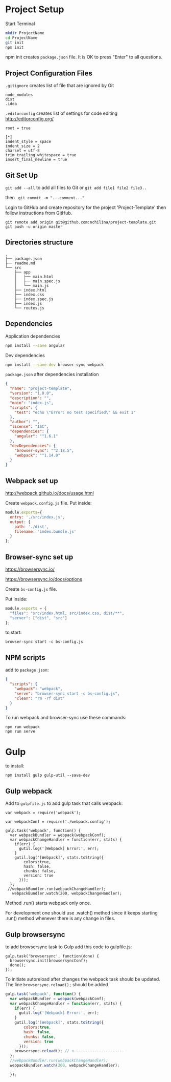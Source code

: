 Project Setup
=============

Start Terminal
```bash
mkdir ProjectName
cd ProjectName
git init 
npm init

```
npm init creates `package.json` file. It is OK to press "Enter" to all questions.

Project Configuration Files
---------------------------
`.gitignore` creates list of file that are ignored by Git
```
node_modules
dist
.idea
```
 
 `.editorconfig` creates list of settings for code editing http://editorconfig.org/
```
root = true
 
[*]
indent_style = space
indent_size = 2
charset = utf-8
trim_trailing_whitespace = true
insert_final_newline = true
```

Git Set Up
----------

`git add --all` to add all files to Git
or `git add file1 file2 file3..`

then ` git commit -m "...comment..."`

Login to GitHub and create repository for the project 'Project-Template' then follow instructions from GitHub.
```
git remote add origin git@github.com:nchilina/project-template.git
git push -u origin master
```

Directories structure
---------------------
```
.
├── package.json
├── readme.md
└── src
    ├── app
    │   ├── main.html
    │   ├── main.spec.js
    │   └── main.js
    ├── index.html
    ├── index.css
    ├── index.spec.js
    ├── index.js
    └── routes.js
```

Dependencies
------------

Application dependencies
```bash
npm install --save angular
```

Dev dependencies
```bash
npm install --save-dev browser-sync webpack

```

`package.json` after dependencies installation

```json
{
  "name": "project-template",
  "version": "1.0.0",
  "description": "",
  "main": "index.js",
  "scripts": {
    "test": "echo \"Error: no test specified\" && exit 1"
  },
  "author": "",
  "license": "ISC",
  "dependencies": {
    "angular": "^1.6.1"
  },
  "devDependencies": {
    "browser-sync": "^2.18.5",
    "webpack": "^1.14.0"
  }
}
```
Webpack set up
--------------
http://webpack.github.io/docs/usage.html

Create `webpack.config.js` file.
Put inside:
```js
module.exports={
  entry: './src/index.js',
  output: {
    path: './dist',
    filename: 'index.bundle.js'
  }
};
```

Browser-sync set up
-------------------
https://browsersync.io/

https://browsersync.io/docs/options

Create `bs-config.js` file.

Put inside:
```js
module.exports = {
  "files": "src/index.html, src/index.css, dist/**",
  "server": ["dist", "src"]
};
```

to start:
```
browser-sync start -c bs-config.js
```


NPM scripts
-----------

add to `package.json`:
```json
{
  "scripts": {
    "webpack": "webpack",
    "serve": "browser-sync start -c bs-config.js",
    "clean": "rm -rf dist"
  }
}
```

To run webpack and browser-sync use these commands:
```
npm run webpack
npm run serve

```
Gulp
====

to install:

```npm install gulp gulp-util --save-dev```

Gulp webpack
------------
Add to `gulpfile.js` to add gulp task that calls webpack:
```
var webpack = require('webpack');

var webpackConf = require('./webpack.config');

gulp.task('webpack', function() {
  var webpackBundler = webpack(webpackConf);
  var webpackChangeHandler = function(err, stats) {
    if(err) {
      gutil.log('[Webpack] Error:', err);
    }
    gutil.log('[Webpack]', stats.toString({
        colors:true,
        hash: false,
        chunks: false,
        version: true
      }));
  };
 //webpackBundler.run(webpackChangeHandler);
   webpackBundler.watch(200, webpackChangeHandler);
```
Method .run() starts webpack only once.

For development one should use .watch() method since it keeps starting
.run() method whenever there is any change in files.

Gulp browsersync
----------------
to add browsersync task to Gulp add this code to gulpfile.js:
```
gulp.task('browsersync', function(done) {
  browsersync.init(browsersyncConf);
  done();
});
```
To initiate autoreload after changes the webpack task should be updated. 
The line `browsersync.reload();` should be added
` 

```javascript
gulp.task('webpack', function() {
  var webpackBundler = webpack(webpackConf);
  var webpackChangeHandler = function(err, stats) {
    if(err) {
      gutil.log('[Webpack] Error:', err);
    }
    gutil.log('[Webpack]', stats.toString({
        colors:true,
        hash: false,
        chunks: false,
        version: true
      }));
    browsersync.reload(); // <----------------------
  };
  //webpackBundler.run(webpackChangeHandler);
  webpackBundler.watch(200, webpackChangeHandler);

  });
```
